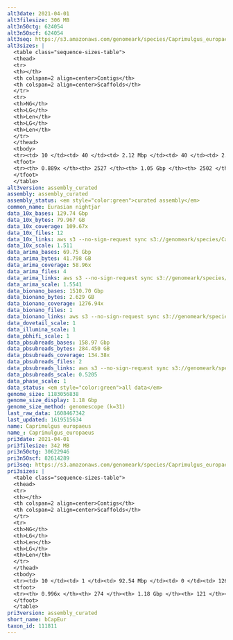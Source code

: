 ```yaml
---
alt3date: 2021-04-01
alt3filesize: 306 MB
alt3n50ctg: 624054
alt3n50scf: 624054
alt3seq: https://s3.amazonaws.com/genomeark/species/Caprimulgus_europaeus/bCapEur3/assembly_curated/bCapEur3.alt.cur.20210401.fasta.gz
alt3sizes: |
  <table class="sequence-sizes-table">
  <thead>
  <tr>
  <th></th>
  <th colspan=2 align=center>Contigs</th>
  <th colspan=2 align=center>Scaffolds</th>
  </tr>
  <tr>
  <th>NG</th>
  <th>LG</th>
  <th>Len</th>
  <th>LG</th>
  <th>Len</th>
  </tr>
  </thead>
  <tbody>
  <tr><td> 10 </td><td> 40 </td><td> 2.12 Mbp </td><td> 40 </td><td> 2.12 Mbp </td></tr>  <tr><td> 20 </td><td> 107 </td><td> 1.50 Mbp </td><td> 107 </td><td> 1.50 Mbp </td></tr>  <tr><td> 30 </td><td> 199 </td><td> 1.15 Mbp </td><td> 199 </td><td> 1.15 Mbp </td></tr>  <tr><td> 40 </td><td> 317 </td><td> 0.87 Mbp </td><td> 317 </td><td> 0.87 Mbp </td></tr>  <tr style="background-color:#cccccc;"><td> 50 </td><td> 478 </td><td> 0.62 Mbp </td><td> 478 </td><td> 0.62 Mbp </td></tr>  <tr><td> 60 </td><td> 698 </td><td> 0.47 Mbp </td><td> 698 </td><td> 0.47 Mbp </td></tr>  <tr><td> 70 </td><td> 999 </td><td> 0.32 Mbp </td><td> 999 </td><td> 0.32 Mbp </td></tr>  <tr><td> 80 </td><td> 1464 </td><td> 0.20 Mbp </td><td> 1464 </td><td> 0.20 Mbp </td></tr>  <tr><td> 90 </td><td> - </td><td> - </td><td> - </td><td> - </td></tr>  <tr><td> 100 </td><td> - </td><td> - </td><td> - </td><td> - </td></tr>  </tbody>
  <tfoot>
  <tr><th> 0.889x </th><th> 2527 </th><th> 1.05 Gbp </th><th> 2502 </th><th> 1.05 Gbp </th></tr>
  </tfoot>
  </table>
alt3version: assembly_curated
assembly: assembly_curated
assembly_status: <em style="color:green">curated assembly</em>
common_name: Eurasian nightjar
data_10x_bases: 129.74 Gbp
data_10x_bytes: 79.967 GB
data_10x_coverage: 109.67x
data_10x_files: 12
data_10x_links: aws s3 --no-sign-request sync s3://genomeark/species/Caprimulgus_europaeus/bCapEur3/genomic_data/10x/ .<br>
data_10x_scale: 1.511
data_arima_bases: 69.75 Gbp
data_arima_bytes: 41.798 GB
data_arima_coverage: 58.96x
data_arima_files: 4
data_arima_links: aws s3 --no-sign-request sync s3://genomeark/species/Caprimulgus_europaeus/bCapEur3/genomic_data/arima/ .<br>
data_arima_scale: 1.5541
data_bionano_bases: 1510.70 Gbp
data_bionano_bytes: 2.629 GB
data_bionano_coverage: 1276.94x
data_bionano_files: 1
data_bionano_links: aws s3 --no-sign-request sync s3://genomeark/species/Caprimulgus_europaeus/bCapEur3/genomic_data/bionano/ .<br>
data_dovetail_scale: 1
data_illumina_scale: 1
data_pbhifi_scale: 1
data_pbsubreads_bases: 158.97 Gbp
data_pbsubreads_bytes: 284.450 GB
data_pbsubreads_coverage: 134.38x
data_pbsubreads_files: 2
data_pbsubreads_links: aws s3 --no-sign-request sync s3://genomeark/species/Caprimulgus_europaeus/bCapEur3/genomic_data/pacbio/ . --exclude "*ccs*bam*"<br>
data_pbsubreads_scale: 0.5205
data_phase_scale: 1
data_status: <em style="color:green">all data</em>
genome_size: 1183056838
genome_size_display: 1.18 Gbp
genome_size_method: genomescope (k=31)
last_raw_data: 1608467342
last_updated: 1619515634
name: Caprimulgus europaeus
name_: Caprimulgus_europaeus
pri3date: 2021-04-01
pri3filesize: 342 MB
pri3n50ctg: 30622946
pri3n50scf: 82614289
pri3seq: https://s3.amazonaws.com/genomeark/species/Caprimulgus_europaeus/bCapEur3/assembly_curated/bCapEur3.pri.cur.20210401.fasta.gz
pri3sizes: |
  <table class="sequence-sizes-table">
  <thead>
  <tr>
  <th></th>
  <th colspan=2 align=center>Contigs</th>
  <th colspan=2 align=center>Scaffolds</th>
  </tr>
  <tr>
  <th>NG</th>
  <th>LG</th>
  <th>Len</th>
  <th>LG</th>
  <th>Len</th>
  </tr>
  </thead>
  <tbody>
  <tr><td> 10 </td><td> 1 </td><td> 92.54 Mbp </td><td> 0 </td><td> 126.32 Mbp </td></tr>  <tr><td> 20 </td><td> 2 </td><td> 64.62 Mbp </td><td> 1 </td><td> 125.37 Mbp </td></tr>  <tr><td> 30 </td><td> 4 </td><td> 58.89 Mbp </td><td> 3 </td><td> 83.32 Mbp </td></tr>  <tr><td> 40 </td><td> 7 </td><td> 43.91 Mbp </td><td> 4 </td><td> 82.63 Mbp </td></tr>  <tr style="background-color:#cccccc;"><td> 50 </td><td> 10 </td><td style="background-color:#88ff88;"> 30.62 Mbp </td><td> 5 </td><td style="background-color:#88ff88;"> 82.61 Mbp </td></tr>  <tr><td> 60 </td><td> 14 </td><td> 25.73 Mbp </td><td> 7 </td><td> 60.47 Mbp </td></tr>  <tr><td> 70 </td><td> 19 </td><td> 17.93 Mbp </td><td> 10 </td><td> 43.00 Mbp </td></tr>  <tr><td> 80 </td><td> 28 </td><td> 10.47 Mbp </td><td> 13 </td><td> 22.81 Mbp </td></tr>  <tr><td> 90 </td><td> 46 </td><td> 4.18 Mbp </td><td> 19 </td><td> 15.70 Mbp </td></tr>  <tr><td> 100 </td><td> - </td><td> - </td><td> - </td><td> - </td></tr>  </tbody>
  <tfoot>
  <tr><th> 0.996x </th><th> 274 </th><th> 1.18 Gbp </th><th> 121 </th><th> 1.18 Gbp </th></tr>
  </tfoot>
  </table>
pri3version: assembly_curated
short_name: bCapEur
taxon_id: 111811
---
```

